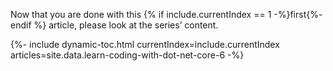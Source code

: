 
Now that you are done with this {% if include.currentIndex == 1 -%}first{%- endif %} article, please look at the series’ content.

{%- include dynamic-toc.html currentIndex=include.currentIndex articles=site.data.learn-coding-with-dot-net-core-6 -%}
